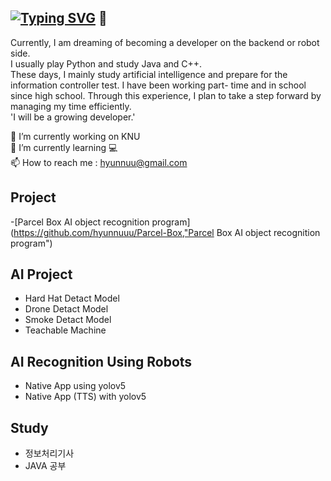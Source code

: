 ## [![Typing SVG](https://readme-typing-svg.demolab.com/?lines='HELLO+WORLD';This+Is+Hyunwoo's+Repository )](https://git.io/typing-svg) 👋

Currently, I am dreaming of becoming a developer on the backend or robot side.  
I usually play Python and study Java and C++.  
These days, I mainly study artificial intelligence and prepare for the information controller test. I have been working part- 
 time and in school since high school. Through this experience, I plan to take a step forward by managing my time efficiently.  
'I will be a growing developer.'  
  
🔭 I’m currently working on KNU  
🌱 I’m currently learning 💻  
📫 How to reach me : hyunnuu@gmail.com  
## Project  
-[Parcel Box AI object recognition program] (https://github.com/hyunnuuu/Parcel-Box,"Parcel Box AI object recognition program")

## AI Project    
- Hard Hat Detact Model
- Drone Detact Model
- Smoke Detact Model
- Teachable Machine

## AI Recognition Using Robots
- Native App using yolov5
- Native App (TTS) with yolov5

## Study
- 정보처리기사
- JAVA 공부
  






  

